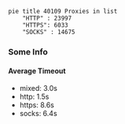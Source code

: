 
```mermaid
pie title 40109 Proxies in list
    "HTTP" : 23997
    "HTTPS": 6033
    "SOCKS" : 14675
```

### Some Info
#### Average Timeout

- mixed: 3.0s
- http: 1.5s
- https: 8.6s
- socks: 6.4s